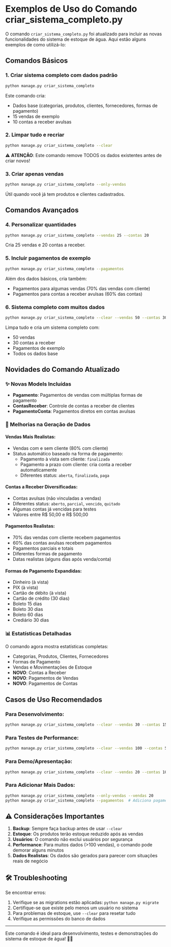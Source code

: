 # Exemplos de Uso do Comando criar_sistema_completo.py

O comando `criar_sistema_completo.py` foi atualizado para incluir as novas funcionalidades do sistema de estoque de água. Aqui estão alguns exemplos de como utilizá-lo:

## Comandos Básicos

### 1. Criar sistema completo com dados padrão
```bash
python manage.py criar_sistema_completo
```
Este comando cria:
- Dados base (categorias, produtos, clientes, fornecedores, formas de pagamento)
- 15 vendas de exemplo
- 10 contas a receber avulsas

### 2. Limpar tudo e recriar
```bash
python manage.py criar_sistema_completo --clear
```
⚠️ **ATENÇÃO**: Este comando remove TODOS os dados existentes antes de criar novos!

### 3. Criar apenas vendas
```bash
python manage.py criar_sistema_completo --only-vendas
```
Útil quando você já tem produtos e clientes cadastrados.

## Comandos Avançados

### 4. Personalizar quantidades
```bash
python manage.py criar_sistema_completo --vendas 25 --contas 20
```
Cria 25 vendas e 20 contas a receber.

### 5. Incluir pagamentos de exemplo
```bash
python manage.py criar_sistema_completo --pagamentos
```
Além dos dados básicos, cria também:
- Pagamentos para algumas vendas (70% das vendas com cliente)
- Pagamentos para contas a receber avulsas (60% das contas)

### 6. Sistema completo com muitos dados
```bash
python manage.py criar_sistema_completo --clear --vendas 50 --contas 30 --pagamentos
```
Limpa tudo e cria um sistema completo com:
- 50 vendas
- 30 contas a receber
- Pagamentos de exemplo
- Todos os dados base

## Novidades do Comando Atualizado

### ✨ Novas Models Incluídas
- **Pagamento**: Pagamentos de vendas com múltiplas formas de pagamento
- **ContasReceber**: Controle de contas a receber de clientes
- **PagamentoConta**: Pagamentos diretos em contas avulsas

### 🎯 Melhorias na Geração de Dados

#### Vendas Mais Realistas:
- Vendas com e sem cliente (80% com cliente)
- Status automático baseado na forma de pagamento:
  - Pagamento à vista sem cliente: `finalizada`
  - Pagamento a prazo com cliente: cria conta a receber automaticamente
  - Diferentes status: `aberta`, `finalizada`, `paga`

#### Contas a Receber Diversificadas:
- Contas avulsas (não vinculadas a vendas)
- Diferentes status: `aberto`, `parcial`, `vencido`, `quitado`
- Algumas contas já vencidas para testes
- Valores entre R$ 50,00 e R$ 500,00

#### Pagamentos Realistas:
- 70% das vendas com cliente recebem pagamentos
- 60% das contas avulsas recebem pagamentos
- Pagamentos parciais e totais
- Diferentes formas de pagamento
- Datas realistas (alguns dias após venda/conta)

#### Formas de Pagamento Expandidas:
- Dinheiro (à vista)
- PIX (à vista)
- Cartão de débito (à vista)
- Cartão de crédito (30 dias)
- Boleto 15 dias
- Boleto 30 dias
- Boleto 60 dias
- Crediário 30 dias

### 📊 Estatísticas Detalhadas
O comando agora mostra estatísticas completas:
- Categorias, Produtos, Clientes, Fornecedores
- Formas de Pagamento
- Vendas e Movimentações de Estoque
- **NOVO**: Contas a Receber
- **NOVO**: Pagamentos de Vendas
- **NOVO**: Pagamentos de Contas

## Casos de Uso Recomendados

### Para Desenvolvimento:
```bash
python manage.py criar_sistema_completo --clear --vendas 30 --contas 15 --pagamentos
```

### Para Testes de Performance:
```bash
python manage.py criar_sistema_completo --clear --vendas 100 --contas 50 --pagamentos
```

### Para Demo/Apresentação:
```bash
python manage.py criar_sistema_completo --clear --vendas 20 --contas 10 --pagamentos
```

### Para Adicionar Mais Dados:
```bash
python manage.py criar_sistema_completo --only-vendas --vendas 20
python manage.py criar_sistema_completo --pagamentos  # Adiciona pagamentos aos dados existentes
```

## ⚠️ Considerações Importantes

1. **Backup**: Sempre faça backup antes de usar `--clear`
2. **Estoque**: Os produtos terão estoque reduzido após as vendas
3. **Usuários**: O comando não exclui usuários por segurança
4. **Performance**: Para muitos dados (>100 vendas), o comando pode demorar alguns minutos
5. **Dados Realistas**: Os dados são gerados para parecer com situações reais de negócio

## 🛠️ Troubleshooting

Se encontrar erros:
1. Verifique se as migrations estão aplicadas: `python manage.py migrate`
2. Certifique-se que existe pelo menos um usuário no sistema
3. Para problemas de estoque, use `--clear` para resetar tudo
4. Verifique as permissões do banco de dados

---

Este comando é ideal para desenvolvimento, testes e demonstrações do sistema de estoque de água! 🚰💧
